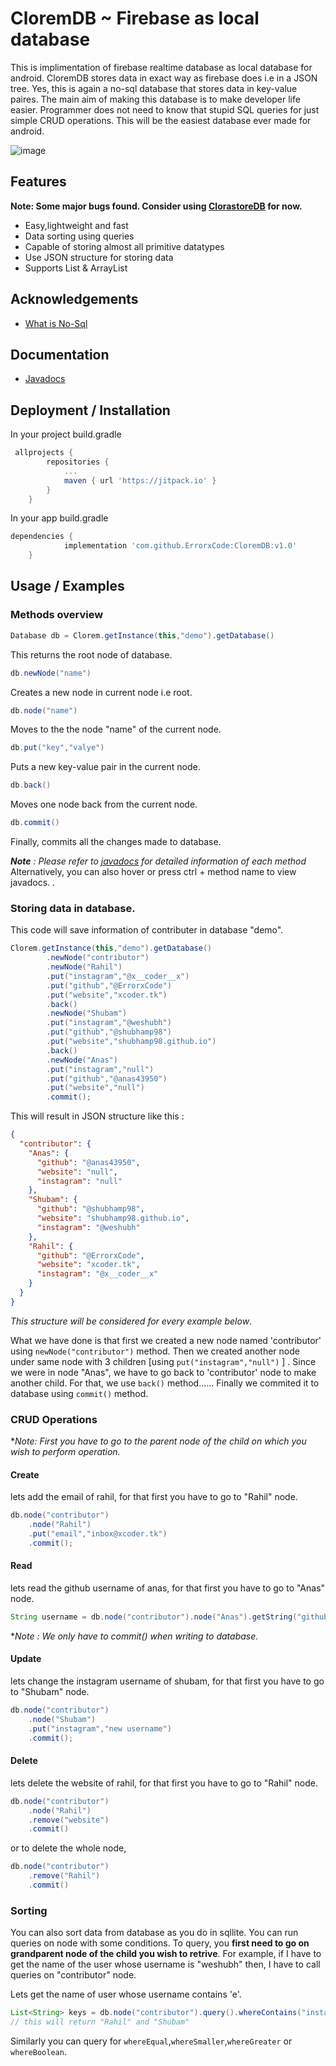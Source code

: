 
# CloremDB ~ Firebase as local database

 This is implimentation of firebase realtime database as local database for android.
 CloremDB stores data in exact way as firebase does i.e in a JSON tree. 
 Yes, this is again a no-sql database that stores data in key-value paires. 
 The main aim of making this database is to make developer life easier. Programmer
 does not need to know that stupid SQL queries for just simple CRUD operations.
 This will be the easiest database ever made for android.

![image](https://cdn.educba.com/academy/wp-content/uploads/2019/05/what-is-Nosql-database1.png)

## Features

**Note: Some major bugs found. Consider using [ClorastoreDB](https://github.com/ErrorxCode/ClorastoreDB) for now.**

- Easy,lightweight and fast
- Data sorting using queries
- Capable of storing almost all primitive datatypes
- Use JSON structure for storing data
- Supports List<Integer> & ArrayList<String>

  
## Acknowledgements
 - [What is No-Sql](https://en.wikipedia.org/wiki/NoSQL)
	
## Documentation
- [Javadocs](https://errorxcode.github.io/docs/clorem/index.html)

  
## Deployment / Installation
 In your project build.gradle
```groovy
 allprojects {
		repositories {
			...
			maven { url 'https://jitpack.io' }
		}
	}
```
In your app build.gradle
```groovy
dependencies {
	        implementation 'com.github.ErrorxCode:CloremDB:v1.0'
	}
```


## Usage / Examples
### Methods overview

```java
Database db = Clorem.getInstance(this,"demo").getDatabase()
```
This returns the root node of database.


```java
db.newNode("name")
```
 Creates a new node in current node i.e root.


```java
db.node("name") 
```
Moves to the the node "name" of the current node.



```java
db.put("key","valye")
```
Puts a new key-value pair in the current node.


```java
db.back()
```
Moves one node back from the current node.



```java
db.commit()
```
Finally, commits all the changes made to database.


***Note** : Please refer to [javadocs](https://errorxcode.github.io/docs/clorem/index.html) for detailed information of each method*
Alternatively, you can also hover or press ctrl + method name to view javadocs.
.

### Storing data in database.
This code will save information of contributer in database "demo".
```java
Clorem.getInstance(this,"demo").getDatabase()
        .newNode("contributor")
        .newNode("Rahil")
        .put("instagram","@x__coder__x")
        .put("github","@ErrorxCode")
        .put("website","xcoder.tk")
        .back()
        .newNode("Shubam")
        .put("instagram","@weshubh")
        .put("github","@shubhamp98")
        .put("website","shubhamp98.github.io")
        .back()
        .newNode("Anas")
        .put("instagram","null")
        .put("github","@anas43950")
        .put("website","null")
        .commit();
```
This will result in JSON structure like this :
```json
{
  "contributor": {
    "Anas": {
      "github": "@anas43950",
      "website": "null",
      "instagram": "null"
    },
    "Shubam": {
      "github": "@shubhamp98",
      "website": "shubhamp98.github.io",
      "instagram": "@weshubh"
    },
    "Rahil": {
      "github": "@ErrorxCode",
      "website": "xcoder.tk",
      "instagram": "@x__coder__x"
    }
  }
}
```
 *This structure will be considered for every example below*.

What we have done is that first we created a new node named 'contributor' 
using `newNode("contributor")` method. Then we created another node
under same node with 3 children [using `put("instagram","null")` ]
. Since we were in node "Anas", we have to go back to 'contributor' node to
make another child. For that, we use `back()` method...... Finally we commited it to
database using `commit()` method.


### CRUD Operations
**Note: First you have to go to the parent node of the child on which you wish to perform operation.*
#### Create
lets add the email of rahil, for that first you have to go to "Rahil" node.
```java
db.node("contributor")
    .node("Rahil")
    .put("email","inbox@xcoder.tk")
    .commit();
```


#### Read
lets read the github username of anas, for that first you have to go to "Anas" node.
```java
String username = db.node("contributor").node("Anas").getString("github");
```
**Note : We only have to commit() when writing to database.*

#### Update
lets change the instagram username of shubam, for that first you have to go to "Shubam" node.
```java
db.node("contributor")
    .node("Shubam")
    .put("instagram","new username")
    .commit();
```

#### Delete
lets delete the website of rahil, for that first you have to go to "Rahil" node.
```java
db.node("contributor")
    .node("Rahil")
    .remove("website")
    .commit()
```
or to delete the whole node,
```java
db.node("contributor")
    .remove("Rahil")
    .commit()
```

### Sorting

You can also sort data from database as you do in sqllite. You can run queries on node with some conditions.
To query, you **first need to go on grandparent node of the child you wish to retrive**.
For example, if I have to get the name of the user whose username is "weshubh" then, I have to call queries on "contributor" node.

Lets get the name of user whose username contains 'e'.
```java
List<String> keys = db.node("contributor").query().whereContains("instagram","e");
// this will return "Rahil" and "Shubam"
```
Similarly you can query for `whereEqual`,`whereSmaller`,`whereGreater` or `whereBoolean`.
